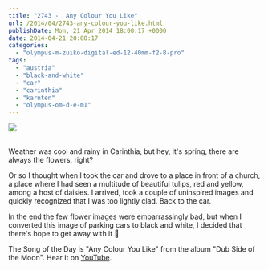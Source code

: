 ```yaml
---
title: "2743 -  Any Colour You Like"
url: /2014/04/2743-any-colour-you-like.html
publishDate: Mon, 21 Apr 2014 18:00:17 +0000
date: 2014-04-21 20:00:17
categories: 
  - "olympus-m-zuiko-digital-ed-12-40mm-f2-8-pro"
tags: 
  - "austria"
  - "black-and-white"
  - "car"
  - "carinthia"
  - "karnten"
  - "olympus-om-d-e-m1"
---
```

<div class="container">
<div class="center"><a target="_blank" href="https://d25zfm9zpd7gm5.cloudfront.net/1200x1200/2014/20140419_120351_lr.jpg"><img src="https://d25zfm9zpd7gm5.cloudfront.net/0600x0600/2014/20140419_120351_lr.jpg" /></a></div>
</div>
<br />

Weather was cool and rainy in Carinthia, but hey, it's spring, there are always the flowers, right?

Or so I thought when I took the car and drove to a place in front of a church, a place where I had seen a multitude of beautiful tulips, red and yellow, among a host of daisies. I arrived, took a couple of uninspired images and quickly recognized that I was too lightly clad. Back to the car.

In the end the few flower images were embarrassingly bad, but when I converted this image of parking cars to black and white, I decided that there's hope to get away with it 🙂

The Song of the Day is "Any Colour You Like" from the album "Dub Side of the Moon". Hear it on <a href="https://www.youtube.com/watch?v=jbqL5AJ5pfs" target="_blank">YouTube</a>.
